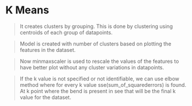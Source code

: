 # K Means
> It creates clusters by grouping. This is done by clustering using centroids of each group of datapoints.

> Model is created with number of clusters based on plotting the features in the dataset.

> Now minmaxscaler is used to rescale the values of the features to have better plot without any cluster variations in datapoints.

> If the k value is not specified or not identifiable, we can use elbow method where for every k value sse(sum_of_squarederrors) is found. At k point where the bend is present in see that will be the final k value for the dataset.

